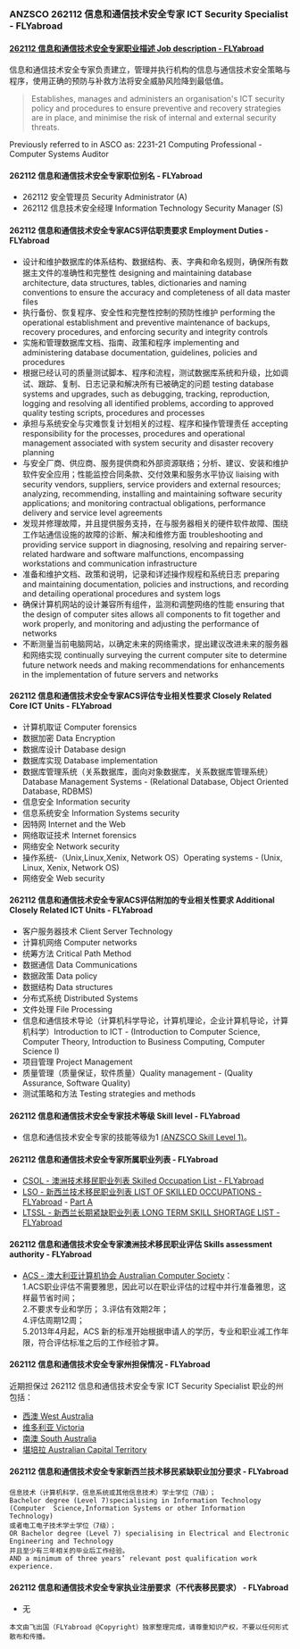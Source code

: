 ### ANZSCO 262112 信息和通信技术安全专家 ICT Security Specialist - FLYabroad ###

####  [262112 信息和通信技术安全专家职业描述 Job description - FLYabroad](http://www.flyabroadvisa.com/anzsco/2621.html#262112)

信息和通信技术安全专家负责建立，管理并执行机构的信息与通信技术安全策略与程序，使用正确的预防与补救方法将安全威胁风险降到最低值。 

> Establishes, manages and administers an organisation's ICT security policy and procedures to ensure preventive and recovery strategies are in place, and minimise the risk of internal and external security threats.

Previously referred to in ASCO as: 
2231-21 Computing Professional - Computer Systems Auditor

#### 262112 信息和通信技术安全专家职位别名 - FLYabroad
 
- 262112 安全管理员 Security Administrator (A)
- 262112 信息技术安全经理 Information Technology Security Manager (S)

#### 262112 信息和通信技术安全专家ACS评估职责要求 Employment Duties - FLYabroad

- 设计和维护数据库的体系结构、数据结构、表、字典和命名规则，确保所有数据主文件的准确性和完整性 designing and maintaining database architecture, data structures, tables, dictionaries and naming conventions to ensure the accuracy and completeness of all data master files 
- 执行备份、恢复程序、安全性和完整性控制的预防性维护 performing the operational establishment and preventive maintenance of backups, recovery procedures, and enforcing security and integrity controls 
- 实施和管理数据库文档、指南、政策和程序 implementing and administering database documentation, guidelines, policies and procedures 
- 根据已经认可的质量测试脚本、程序和流程，测试数据库系统和升级，比如调试、跟踪、复制、日志记录和解决所有已被确定的问题 testing database systems and upgrades, such as debugging, tracking, reproduction, logging and resolving all identified problems, according to approved quality testing scripts, procedures and processes 
- 承担与系统安全与灾难恢复计划相关的过程、程序和操作管理责任 accepting responsibility for the processes, procedures and operational management associated with system security and disaster recovery planning 
- 与安全厂商、供应商、服务提供商和外部资源联络；分析、建议、安装和维护软件安全应用；性能监控合同条款、交付效果和服务水平协议 liaising with security vendors, suppliers, service providers and external resources; analyzing, recommending, installing and maintaining software security applications; and monitoring contractual obligations, performance delivery and service level agreements 
- 发现并修理故障，并且提供服务支持，在与服务器相关的硬件软件故障、围绕工作站通信设施的故障的诊断、解决和维修方面 troubleshooting and providing service support in diagnosing, resolving and repairing server-related hardware and software malfunctions, encompassing workstations and communication infrastructure 
- 准备和维护文档、政策和说明，记录和详述操作规程和系统日志 preparing and maintaining documentation, policies and instructions, and recording and detailing operational procedures and system logs 
- 确保计算机网站的设计兼容所有组件，监测和调整网络的性能 ensuring that the design of computer sites allows all components to fit together and work properly, and monitoring and adjusting the performance of networks 
- 不断测量当前电脑网站，以确定未来的网络需求，提出建议改进未来的服务器和网络实现 continually surveying the current computer site to determine future network needs and making recommendations for enhancements in the implementation of future servers and networks  

#### 262112 信息和通信技术安全专家ACS评估专业相关性要求 Closely Related Core ICT Units - FLYabroad

- 计算机取证 Computer forensics 
- 数据加密 Data Encryption 
- 数据库设计 Database design 
- 数据库实现 Database implementation 
- 数据库管理系统（关系数据库，面向对象数据库，关系数据库管理系统）Database Management Systems - (Relational Database, Object Oriented Database, RDBMS)  
- 信息安全 Information security 
- 信息系统安全 Information Systems security 
- 因特网 Internet and the Web 
- 网络取证技术 Internet forensics 
- 网络安全 Network security 
- 操作系统-（Unix,Linux,Xenix, Network OS）Operating systems - (Unix, Linux, Xenix, Network OS) 
- 网络安全 Web security 

#### 262112 信息和通信技术安全专家ACS评估附加的专业相关性要求 Additional Closely Related ICT Units - FLYabroad

- 客户服务器技术 Client Server Technology 
- 计算机网络 Computer networks 
- 统筹方法 Critical Path Method 
- 数据通信 Data Communications 
- 数据政策 Data policy 
- 数据结构 Data structures 
- 分布式系统 Distributed Systems 
- 文件处理 File Processing 
- 信息和通信技术导论（计算机科学导论，计算机理论，企业计算机导论，计算机科学）Introduction to ICT - (Introduction to Computer Science, Computer Theory, Introduction to Business Computing, Computer Science I) 
- 项目管理 Project Management
- 质量管理（质量保证，软件质量）Quality management - (Quality Assurance, Software Quality) 
- 测试策略和方法 Testing strategies and methods 

#### 262112 信息和通信技术安全专家技术等级 Skill level - FLYabroad

- 信息和通信技术安全专家的技能等级为1 [(ANZSCO Skill Level 1)](http://www.flyabroadvisa.com/anzsco/)。

#### 262112 信息和通信技术安全专家所属职业列表 - FLYabroad

- [CSOL - 澳洲技术移民职业列表 Skilled Occupation List - FLYabroad](http://www.flyabroadvisa.com/sol/)
- [LSO - 新西兰技术移民职业列表 LIST OF SKILLED OCCUPATIONS - FLYabroad](http://nz.flyabroadvisa.com/lso/) - [Part A](parta)
- [LTSSL - 新西兰长期紧缺职业列表 LONG TERM SKILL SHORTAGE LIST - FLYabroad](http://nz.flyabroadvisa.com/work-residence/ltssl.html)

#### 262112 信息和通信技术安全专家澳洲技术移民职业评估 Skills assessment authority - FLYabroad

- [ACS - 澳大利亚计算机协会 Australian Computer Society](http://www.flyabroadvisa.com/ass/acs.html)：      
1.ACS职业评估不需要雅思，因此可以在职业评估的过程中并行准备雅思，这样最节省时间；     
2.不要求专业和学历；
3.评估有效期2年；    
4.评估周期12周；   
5.2013年4月起，ACS 新的标准开始根据申请人的学历，专业和职业减工作年限，符合评估标准之后的工作经验才算。

#### 262112 信息和通信技术安全专家州担保情况 - FLYabroad

近期担保过 262112 信息和通信技术安全专家 ICT Security Specialist 职业的州包括：

- [西澳 West Australia](http://www.flyabroadvisa.com/zdb/wa.html)
- [维多利亚 Victoria](http://www.flyabroadvisa.com/zdb/vic.html)
- [南澳 South Australia](http://www.flyabroadvisa.com/zdb/sa.html)
- [堪培拉 Australian Capital Territory](http://www.flyabroadvisa.com/zdb/act.html)

#### 262112 信息和通信技术安全专家新西兰技术移民紧缺职业加分要求 - FLYabroad

    信息技术（计算机科学，信息系统或其他信息技术）学士学位（7级）；
    Bachelor degree (Level 7)specialising in Information Technology (Computer  Science,Information Systems or other Information Technology) 
    或者电工电子技术学士学位（7级）；
    OR Bachelor degree (Level 7) specialising in Electrical and Electronic  Engineering and Technology 
    并且至少有三年相关的毕业后工作经验。
    AND a minimum of three years’ relevant post qualification work experience.

#### 262112 信息和通信技术安全专家执业注册要求（不代表移民要求） - FLYabroad

- 无

`本文由飞出国（FLYabroad @Copyright）独家整理完成，请尊重知识产权，不要以任何形式散布和传播。`